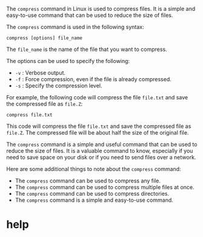 The `compress` command in Linux is used to compress files. It is a simple and easy-to-use command that can be used to reduce the size of files.

The `compress` command is used in the following syntax:

```
compress [options] file_name
```

The `file_name` is the name of the file that you want to compress.

The options can be used to specify the following:

* `-v` : Verbose output.
* `-f` : Force compression, even if the file is already compressed.
* `-s` : Specify the compression level.

For example, the following code will compress the file `file.txt` and save the compressed file as `file.Z`:

```
compress file.txt
```

This code will compress the file `file.txt` and save the compressed file as `file.Z`. The compressed file will be about half the size of the original file.

The `compress` command is a simple and useful command that can be used to reduce the size of files. It is a valuable command to know, especially if you need to save space on your disk or if you need to send files over a network.

Here are some additional things to note about the `compress` command:

* The `compress` command can be used to compress any file.
* The `compress` command can be used to compress multiple files at once.
* The `compress` command can be used to compress directories.
* The `compress` command is a simple and easy-to-use command.




# help 

```

```
